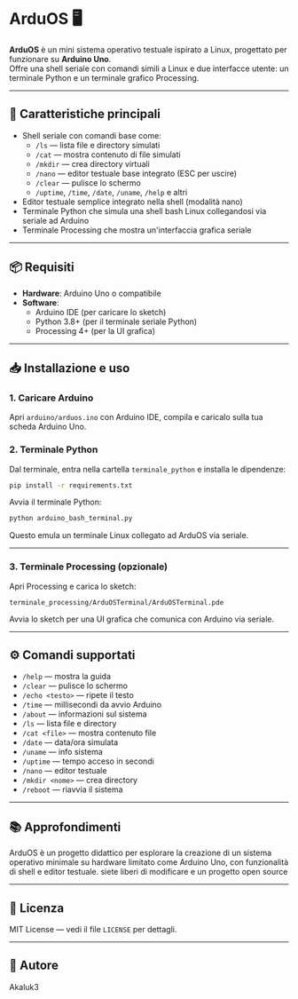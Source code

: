 # ArduOS 🖥️

**ArduOS** è un mini sistema operativo testuale ispirato a Linux, progettato per funzionare su **Arduino Uno**.  
Offre una shell seriale con comandi simili a Linux e due interfacce utente: un terminale Python e un terminale grafico Processing.

---


 
## 🧠 Caratteristiche principali

- Shell seriale con comandi base come:
  - `/ls` — lista file e directory simulati
  - `/cat` — mostra contenuto di file simulati
  - `/mkdir` — crea directory virtuali
  - `/nano` — editor testuale base integrato (ESC per uscire)
  - `/clear` — pulisce lo schermo
  - `/uptime`, `/time`, `/date`, `/uname`, `/help` e altri
- Editor testuale semplice integrato nella shell (modalità nano)
- Terminale Python che simula una shell bash Linux collegandosi via seriale ad Arduino
- Terminale Processing che mostra un'interfaccia grafica seriale

---

## 📦 Requisiti

- **Hardware**: Arduino Uno o compatibile
- **Software**:
  - Arduino IDE (per caricare lo sketch)
  - Python 3.8+ (per il terminale seriale Python)
  - Processing 4+ (per la UI grafica)

---

## 📥 Installazione e uso

### 1. Caricare Arduino

Apri `arduino/arduos.ino` con Arduino IDE, compila e caricalo sulla tua scheda Arduino Uno.

### 2. Terminale Python

Dal terminale, entra nella cartella `terminale_python` e installa le dipendenze:

```bash
pip install -r requirements.txt
```

Avvia il terminale Python:

```bash
python arduino_bash_terminal.py
```

Questo emula un terminale Linux collegato ad ArduOS via seriale.

---

### 3. Terminale Processing (opzionale)

Apri Processing e carica lo sketch:

```
terminale_processing/ArduOSTerminal/ArduOSTerminal.pde
```

Avvia lo sketch per una UI grafica che comunica con Arduino via seriale.

---

## ⚙️ Comandi supportati

- `/help` — mostra la guida
- `/clear` — pulisce lo schermo
- `/echo <testo>` — ripete il testo
- `/time` — millisecondi da avvio Arduino
- `/about` — informazioni sul sistema
- `/ls` — lista file e directory
- `/cat <file>` — mostra contenuto file
- `/date` — data/ora simulata
- `/uname` — info sistema
- `/uptime` — tempo acceso in secondi
- `/nano` — editor testuale
- `/mkdir <nome>` — crea directory
- `/reboot` — riavvia il sistema

---

## 📚 Approfondimenti

ArduOS è un progetto didattico per esplorare la creazione di un sistema operativo minimale su hardware limitato come Arduino Uno, con funzionalità di shell e editor testuale.
siete liberi di modificare e un progetto open source 

---

## 📝 Licenza

MIT License — vedi il file `LICENSE` per dettagli.

---

## 👤 Autore
Akaluk3 
